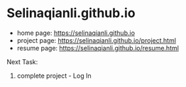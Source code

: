 # Selinaqianli.github.io
- home page: https://selinaqianli.github.io
- project page: https://selinaqianli.github.io/project.html
- resume page: https://selinaqianli.github.io/resume.html

Next Task:
1. complete project - Log In
